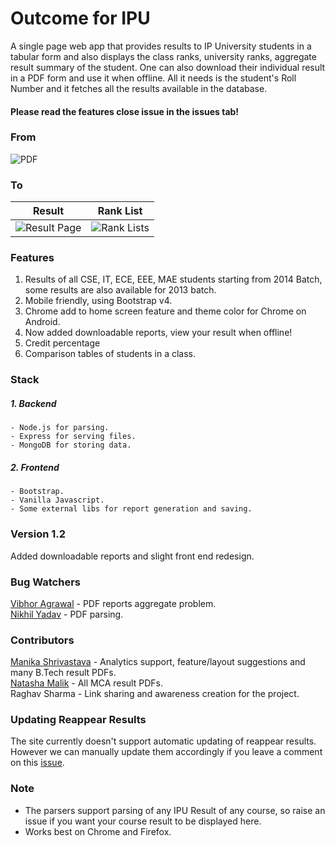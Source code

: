 # Outcome for IPU

A single page web app that provides results to IP University students in a tabular form and also displays the class ranks, university ranks, aggregate result summary of the student. One can also download their individual result in a PDF form and use it when offline. All it needs is the student's Roll Number and it fetches all the results available in the database.  
  
#### Please read the features close issue in the issues tab!  
  
### From
![PDF](Screenshots/PdfScaled.png)

### To
Result             |  Rank List
:-------------------------:|:-------------------------:
![Result Page](Screenshots/ResultPageScaled.png)  |  ![Rank Lists](Screenshots/RankListsScaled.png)

### Features
1. Results of all CSE, IT, ECE, EEE, MAE students starting from 2014 Batch, some results are also available for 2013 batch.
2. Mobile friendly, using Bootstrap v4.
3. Chrome add to home screen feature and theme color for Chrome on Android.
4. Now added downloadable reports, view your result when offline!
5. Credit percentage 
6. Comparison tables of students in a class.

### Stack
##### 1. Backend
	- Node.js for parsing.
	- Express for serving files.
	- MongoDB for storing data. 

##### 2. Frontend
	- Bootstrap.
	- Vanilla Javascript.
	- Some external libs for report generation and saving.

### Version 1.2
Added downloadable reports and slight front end redesign.

### Bug Watchers
[Vibhor Agrawal](https://github.com/vibhor1997a) - PDF reports aggregate problem.  
[Nikhil Yadav](https://github.com/sam1803) - PDF parsing.

### Contributors
[Manika Shrivastava](https://about.me/manikashrivastava) - Analytics support, feature/layout suggestions and many B.Tech result PDFs.  
[Natasha Malik](https://github.com/NatashaMalik-50) - All MCA result PDFs.  
Raghav Sharma - Link sharing and awareness creation for the project.  

### Updating Reappear Results  
The site currently doesn't support automatic updating of reappear results. However we can manually update them accordingly if you leave a comment on this [issue](https://github.com/Sid-2D/Outcome-IPU/issues/10).


### Note

* The parsers support parsing of any IPU Result of any course, so raise an issue if you want your course result to be displayed here.
* Works best on Chrome and Firefox.
